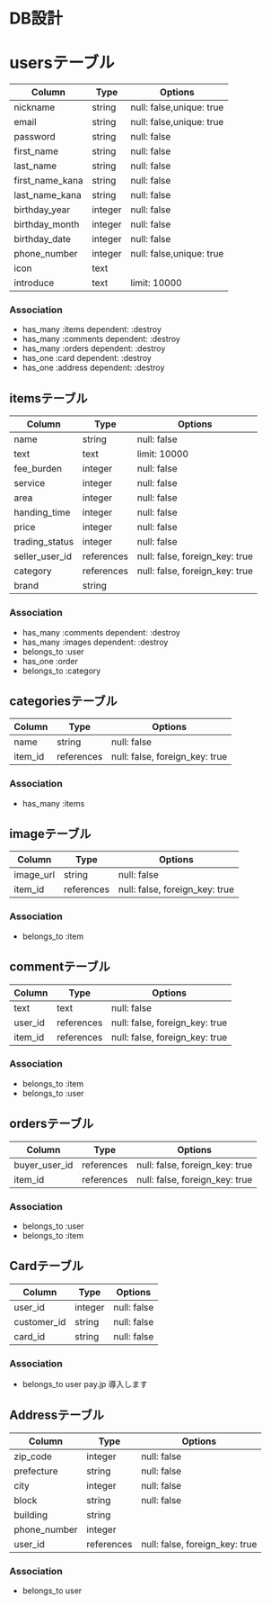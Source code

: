 # DB設計

# usersテーブル

|Column|Type|Options|
|------|----|-------|
|nickname|string|null: false,unique: true|
|email|string|null: false,unique: true|
|password|string|null: false|
|first_name|string|null: false|
|last_name|string|null: false|
|first_name_kana|string|null: false|
|last_name_kana|string|null: false|
|birthday_year|integer|null: false|
|birthday_month|integer|null: false|
|birthday_date|integer|null: false|
|phone_number|integer|null: false,unique: true|
|icon|text||
|introduce|text|limit: 10000|

### Association
- has_many :items dependent: :destroy
- has_many :comments dependent: :destroy
- has_many :orders dependent: :destroy
- has_one :card dependent: :destroy
- has_one :address dependent: :destroy

## itemsテーブル

|Column|Type|Options|
|------|----|-------|
|name|string|null: false|
|text|text|limit: 10000|
|fee_burden|integer|null: false|
|service|integer|null: false|
|area|integer|null: false|
|handing_time|integer|null: false|
|price|integer|null: false|
|trading_status|integer|null: false|
|seller_user_id|references|null: false, foreign_key: true|
|category|references|null: false, foreign_key: true|
|brand|string||

### Association
- has_many :comments dependent: :destroy
- has_many :images dependent: :destroy
- belongs_to :user
- has_one :order
- belongs_to :category

## categoriesテーブル

|Column|Type|Options|
|------|----|-------|
|name|string|null: false|
|item_id|references|null: false, foreign_key: true|
### Association
- has_many :items


## imageテーブル

|Column|Type|Options|
|------|----|-------|
|image_url|string|null: false|
|item_id|references|null: false, foreign_key: true|

### Association
- belongs_to :item


## commentテーブル

|Column|Type|Options|
|------|----|-------|
|text|text|null: false|
|user_id|references|null: false, foreign_key: true|
|item_id|references|null: false, foreign_key: true|
### Association
- belongs_to :item
- belongs_to :user


## ordersテーブル

|Column|Type|Options|
|------|----|-------|
|buyer_user_id|references|null: false, foreign_key: true|
|item_id|references|null: false, foreign_key: true|
### Association
- belongs_to :user
- belongs_to :item

## Cardテーブル
|Column|Type|Options|
|------|----|-------|
|user_id|integer|null: false|
|customer_id|string|null: false|
|card_id|string|null: false|
### Association
- belongs_to user
pay.jp 導入します

## Addressテーブル
|Column|Type|Options|
|------|----|-------|
|zip_code|integer|null: false|
|prefecture|string|null: false|
|city|integer|null: false|
|block|string|null: false|
|building|string||
|phone_number|integer||
|user_id|references|null: false, foreign_key: true|
### Association
- belongs_to user
